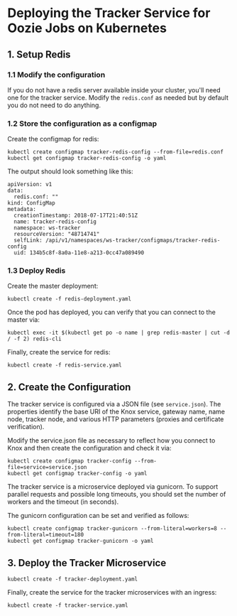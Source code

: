 
# Deploying the Tracker Service for Oozie Jobs on Kubernetes

## 1. Setup Redis

### 1.1 Modify the configuration
If you do not have a redis server available inside your cluster, you'll need one
for the tracker service. Modify the `redis.conf` as needed but by default you
do not need to do anything.

### 1.2 Store the configuration as a configmap

Create the configmap for redis:

```
kubectl create configmap tracker-redis-config --from-file=redis.conf
kubectl get configmap tracker-redis-config -o yaml
```

The output should look something like this:
```
apiVersion: v1
data:
  redis.conf: ""
kind: ConfigMap
metadata:
  creationTimestamp: 2018-07-17T21:40:51Z
  name: tracker-redis-config
  namespace: ws-tracker
  resourceVersion: "48714741"
  selfLink: /api/v1/namespaces/ws-tracker/configmaps/tracker-redis-config
  uid: 134b5c8f-8a0a-11e8-a213-0cc47a089490
```

### 1.3 Deploy Redis

Create the master deployment:
```
kubectl create -f redis-deployment.yaml
```

Once the pod has deployed, you can verify that you can connect to the master via:
```
kubectl exec -it $(kubectl get po -o name | grep redis-master | cut -d / -f 2) redis-cli
```

Finally, create the service for redis:

```
kubectl create -f redis-service.yaml
```

## 2. Create the Configuration

The tracker service is configured via a JSON file (see `service.json`).  The
properties identify the base URI of the Knox service, gateway name, name node,
tracker node, and various HTTP parameters (proxies and certificate verification).

Modify the service.json file as necessary to reflect how you connect to Knox
and then create the configuration and check it via:

```
kubectl create configmap tracker-config --from-file=service=service.json
kubectl get configmap tracker-config -o yaml
```

The tracker service is a microservice deployed via gunicorn. To support
parallel requests and possible long timeouts, you should set the number of
workers and the timeout (in seconds).

The gunicorn configuration can be set and verified as follows:

```
kubectl create configmap tracker-gunicorn --from-literal=workers=8 --from-literal=timeout=180
kubectl get configmap tracker-gunicorn -o yaml
```

## 3. Deploy the Tracker Microservice

```
kubectl create -f tracker-deployment.yaml
```

Finally, create the service for the tracker microservices with an ingress:

```
kubectl create -f tracker-service.yaml
```

